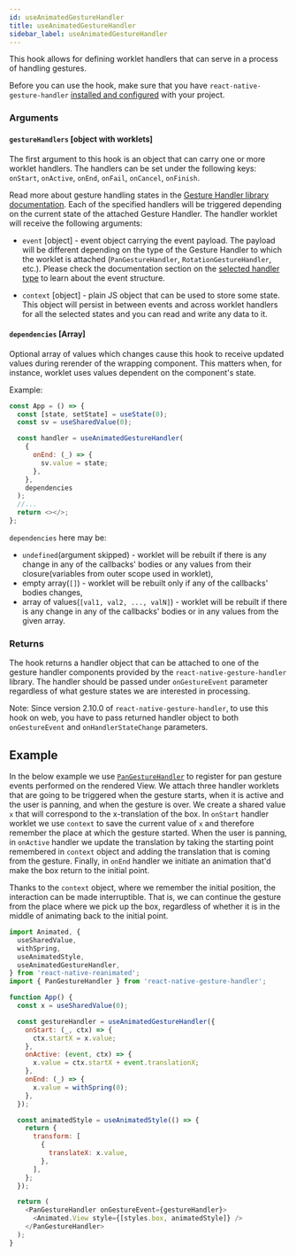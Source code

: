```yaml
---
id: useAnimatedGestureHandler
title: useAnimatedGestureHandler
sidebar_label: useAnimatedGestureHandler
---
```


This hook allows for defining worklet handlers that can serve in a process of handling gestures.

Before you can use the hook, make sure that you have `react-native-gesture-handler` [installed and configured](https://docs.swmansion.com/react-native-gesture-handler/docs/#installation) with your project.

### Arguments

#### `gestureHandlers` [object with worklets]

The first argument to this hook is an object that can carry one or more worklet handlers.
The handlers can be set under the following keys: `onStart`, `onActive`, `onEnd`, `onFail`, `onCancel`, `onFinish`.

Read more about gesture handling states in the [Gesture Handler library documentation](https://docs.swmansion.com/react-native-gesture-handler/docs/under-the-hood/state).
Each of the specified handlers will be triggered depending on the current state of the attached Gesture Handler.
The handler worklet will receive the following arguments:

- `event` [object] - event object carrying the event payload.
  The payload will be different depending on the type of the Gesture Handler to which the worklet is attached (`PanGestureHandler`, `RotationGestureHandler`, etc.).
  Please check the documentation section on the [selected handler type](https://docs.swmansion.com/react-native-gesture-handler/docs/) to learn about the event structure.

- `context` [object] - plain JS object that can be used to store some state.
  This object will persist in between events and across worklet handlers for all the selected states and you can read and write any data to it.

#### `dependencies` [Array]

Optional array of values which changes cause this hook to receive updated values during rerender of the wrapping component. This matters when, for instance, worklet uses values dependent on the component's state.

Example:

```js {11}
const App = () => {
  const [state, setState] = useState(0);
  const sv = useSharedValue(0);

  const handler = useAnimatedGestureHandler(
    {
      onEnd: (_) => {
        sv.value = state;
      },
    },
    dependencies
  );
  //...
  return <></>;
};
```

`dependencies` here may be:

- `undefined`(argument skipped) - worklet will be rebuilt if there is any change in any of the callbacks' bodies or any values from their closure(variables from outer scope used in worklet),
- empty array(`[]`) - worklet will be rebuilt only if any of the callbacks' bodies changes,
- array of values(`[val1, val2, ..., valN]`) - worklet will be rebuilt if there is any change in any of the callbacks' bodies or in any values from the given array.

### Returns

The hook returns a handler object that can be attached to one of the gesture handler components provided by the `react-native-gesture-handler` library.
The handler should be passed under `onGestureEvent` parameter regardless of what gesture states we are interested in processing.

Note: Since version 2.10.0 of `react-native-gesture-handler`, to use this hook on web, you have to pass returned handler object to both `onGestureEvent` and `onHandlerStateChange` parameters.

## Example

In the below example we use [`PanGestureHandler`](https://docs.swmansion.com/react-native-gesture-handler/docs/gesture-handlers/pan-gh/) to register for pan gesture events performed on the rendered View.
We attach three handler worklets that are going to be triggered when the gesture starts, when it is active and the user is panning, and when the gesture is over.
We create a shared value `x` that will correspond to the x-translation of the box.
In `onStart` handler worklet we use `context` to save the current value of `x` and therefore remember the place at which the gesture started.
When the user is panning, in `onActive` handler we update the translation by taking the starting point remembered in `context` object and adding the translation that is coming from the gesture.
Finally, in `onEnd` handler we initiate an animation that'd make the box return to the initial point.

Thanks to the `context` object, where we remember the initial position, the interaction can be made interruptible.
That is, we can continue the gesture from the place where we pick up the box, regardless of whether it is in the middle of animating back to the initial point.

```js
import Animated, {
  useSharedValue,
  withSpring,
  useAnimatedStyle,
  useAnimatedGestureHandler,
} from 'react-native-reanimated';
import { PanGestureHandler } from 'react-native-gesture-handler';

function App() {
  const x = useSharedValue(0);

  const gestureHandler = useAnimatedGestureHandler({
    onStart: (_, ctx) => {
      ctx.startX = x.value;
    },
    onActive: (event, ctx) => {
      x.value = ctx.startX + event.translationX;
    },
    onEnd: (_) => {
      x.value = withSpring(0);
    },
  });

  const animatedStyle = useAnimatedStyle(() => {
    return {
      transform: [
        {
          translateX: x.value,
        },
      ],
    };
  });

  return (
    <PanGestureHandler onGestureEvent={gestureHandler}>
      <Animated.View style={[styles.box, animatedStyle]} />
    </PanGestureHandler>
  );
}
```
